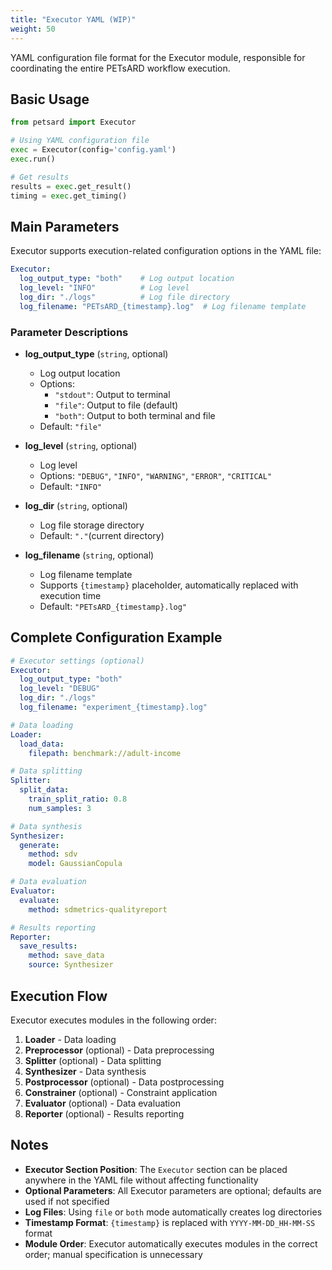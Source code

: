 ```yaml
---
title: "Executor YAML (WIP)"
weight: 50
---
```


YAML configuration file format for the Executor module, responsible for coordinating the entire PETsARD workflow execution.

## Basic Usage

```python
from petsard import Executor

# Using YAML configuration file
exec = Executor(config='config.yaml')
exec.run()

# Get results
results = exec.get_result()
timing = exec.get_timing()
```

## Main Parameters

Executor supports execution-related configuration options in the YAML file:

```yaml
Executor:
  log_output_type: "both"    # Log output location
  log_level: "INFO"          # Log level
  log_dir: "./logs"          # Log file directory
  log_filename: "PETsARD_{timestamp}.log"  # Log filename template
```

### Parameter Descriptions

- **log_output_type** (`string`, optional)
  - Log output location
  - Options:
    - `"stdout"`: Output to terminal
    - `"file"`: Output to file (default)
    - `"both"`: Output to both terminal and file
  - Default: `"file"`

- **log_level** (`string`, optional)
  - Log level
  - Options: `"DEBUG"`, `"INFO"`, `"WARNING"`, `"ERROR"`, `"CRITICAL"`
  - Default: `"INFO"`

- **log_dir** (`string`, optional)
  - Log file storage directory
  - Default: `"."`(current directory)

- **log_filename** (`string`, optional)
  - Log filename template
  - Supports `{timestamp}` placeholder, automatically replaced with execution time
  - Default: `"PETsARD_{timestamp}.log"`

## Complete Configuration Example

```yaml
# Executor settings (optional)
Executor:
  log_output_type: "both"
  log_level: "DEBUG"
  log_dir: "./logs"
  log_filename: "experiment_{timestamp}.log"

# Data loading
Loader:
  load_data:
    filepath: benchmark://adult-income

# Data splitting
Splitter:
  split_data:
    train_split_ratio: 0.8
    num_samples: 3

# Data synthesis
Synthesizer:
  generate:
    method: sdv
    model: GaussianCopula

# Data evaluation
Evaluator:
  evaluate:
    method: sdmetrics-qualityreport

# Results reporting
Reporter:
  save_results:
    method: save_data
    source: Synthesizer
```

## Execution Flow

Executor executes modules in the following order:

1. **Loader** - Data loading
2. **Preprocessor** (optional) - Data preprocessing
3. **Splitter** (optional) - Data splitting
4. **Synthesizer** - Data synthesis
5. **Postprocessor** (optional) - Data postprocessing
6. **Constrainer** (optional) - Constraint application
7. **Evaluator** (optional) - Data evaluation
8. **Reporter** (optional) - Results reporting

## Notes

- **Executor Section Position**: The `Executor` section can be placed anywhere in the YAML file without affecting functionality
- **Optional Parameters**: All Executor parameters are optional; defaults are used if not specified
- **Log Files**: Using `file` or `both` mode automatically creates log directories
- **Timestamp Format**: `{timestamp}` is replaced with `YYYY-MM-DD_HH-MM-SS` format
- **Module Order**: Executor automatically executes modules in the correct order; manual specification is unnecessary
